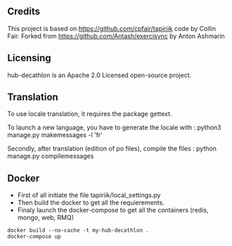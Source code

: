 
## Credits
This project is based on https://github.com/cpfair/tapiriik code by Collin Fair.
Forked from https://github.com/Antash/exercisync by Anton Ashmarin

## Licensing
hub-decathlon is an Apache 2.0 Licensed open-source project.

## Translation
To use locale translation, it requires the package gettext.

To launch a new language, you have to generate the locale with : python3 manage.py makemessages -l 'fr'


Secondly, after translation (edition of po files), compile the files : python manage.py compilemessages

## Docker 

* First of all initiate the file tapiriik/local_settings.py
* Then build the docker to get all the requierements.
* Finaly launch the docker-compose to get all the containers (redis, mongo, web, RMQ)

```
docker build --no-cache -t my-hub-decathlon .
docker-compose up
```
